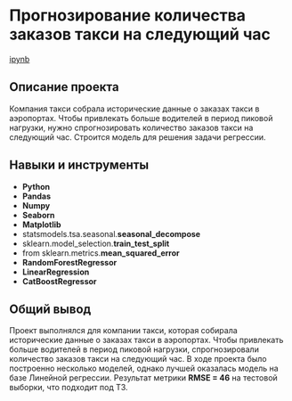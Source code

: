 # Прогнозирование количества заказов такси на следующий час
[ipynb](https://github.com/naumovakotya/Portfolio/blob/main/Time%20series/Prediction%20of%20taxi%20orders.ipynb)
## Описание проекта
Компания такси собрала исторические данные о заказах такси в аэропортах. Чтобы привлекать больше водителей в период пиковой нагрузки, нужно спрогнозировать количество заказов такси на следующий час. 
Строится модель для решения задачи регрессии.

## Навыки и инструменты
* **Python**
* **Pandas**
* **Numpy**
* **Seaborn**
* **Matplotlib**
* statsmodels.tsa.seasonal.**seasonal_decompose**
* sklearn.model_selection.**train_test_split**
* from sklearn.metrics.**mean_squared_error**
* **RandomForestRegressor**
* **LinearRegression**
* **CatBoostRegressor**

## Общий вывод
Проект выполнялся для компании такси, которая собирала исторические данные о заказах такси в аэропортах. Чтобы привлекать больше водителей в период пиковой нагрузки, спрогнозировали количество заказов такси на следующий час. В ходе проекта было построенно несколько моделей, однако лучшей оказалась модель на базе Линейной регрессии. Результат метрики **RMSE = 46** на тестовой выборки, что подходит под ТЗ. 
